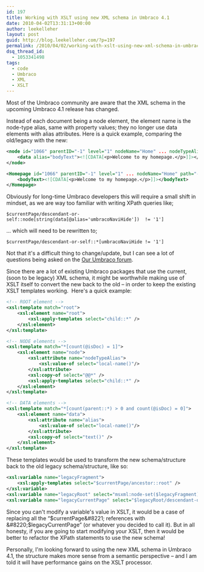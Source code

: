 ```yaml
---
id: 197
title: Working with XSLT using new XML schema in Umbraco 4.1
date: 2010-04-02T13:31:13+00:00
author: leekelleher
layout: post
guid: http://blog.leekelleher.com/?p=197
permalink: /2010/04/02/working-with-xslt-using-new-xml-schema-in-umbraco-4-1/
dsq_thread_id:
  - 1053341498
tags:
  - code
  - Umbraco
  - XML
  - XSLT
---
```

Most of the Umbraco community are aware that the XML schema in the upcoming Umbraco 4.1 release has changed.

Instead of each document being a node element, the element name is the node-type alias, same with property values; they no longer use data elements with alias attributes. Here is a quick example, comparing the old/legacy with the new:

```xml
<node id="1066" parentID="-1" level="1" nodeName="Home" ... nodeTypeAlias="Homepage" path="-1,1066">
	<data alias="bodyText"><![CDATA[<p>Welcome to my homepage.</p>]]></data>
</node>
```

```xml
<Homepage id="1066" parentID="-1" level="1" ... nodeName="Home" path="-1,1066" isDoc="">
    <bodyText><![CDATA[<p>Welcome to my homepage.</p>]]></bodyText>
</Homepage>
```

Obviously for long-time Umbraco developers this will require a small shift in mindset, as we are way too familiar with writing XPath queries like;

```
$currentPage/descendant-or-self::node[string(data[@alias='umbracoNaviHide'])  != '1']
```

&#8230; which will need to be rewritten to;

```
$currentPage/descendant-or-self::*[umbracoNaviHide != '1']
```

Not that it's a difficult thing to change/update, but I can see a lot of questions being asked on the [Our Umbraco forum](http://our.umbraco.org/).

Since there are a lot of existing Umbraco packages that use the current, (soon to be legacy) XML schema, it might be worthwhile making use of XSLT itself to convert the new back to the old &#8211; in order to keep the existing XSLT templates working.  Here's a quick example:

```xml
<!-- ROOT element -->
<xsl:template match="root">
	<xsl:element name="root">
		<xsl:apply-templates select="child::*" />
	</xsl:element>
</xsl:template>

<!-- NODE elements -->
<xsl:template match="*[count(@isDoc) = 1]">
	<xsl:element name="node">
		<xsl:attribute name="nodeTypeAlias">
			<xsl:value-of select="local-name()"/>
		</xsl:attribute>
		<xsl:copy-of select="@@*" />
		<xsl:apply-templates select="child::*" />
	</xsl:element>
</xsl:template>

<!-- DATA elements -->
<xsl:template match="*[count(parent::*) > 0 and count(@isDoc) = 0]">
	<xsl:element name="data">
		<xsl:attribute name="alias">
			<xsl:value-of select="local-name()"/>
		</xsl:attribute>
		<xsl:copy-of select="text()" />
	</xsl:element>
</xsl:template>
```

These templates would be used to transform the new schema/structure back to the old legacy schema/structure, like so:

```xml
<xsl:variable name="legacyFragment">
	<xsl:apply-templates select="$currentPage/ancestor::root" />
</xsl:variable>
<xsl:variable name="legacyRoot" select="msxml:node-set($legacyFragment)/root" />
<xsl:variable name="legacyCurrentPage" select="$legacyRoot/descendant-or-self::node[@id = $currentPage/@id]" />
```

Since you can't modify a variable's value in XSLT, it would be a case of replacing all the &#8220;$currentPage&#8221; references with &#8220;$legacyCurrentPage&#8221; (or whatever you decided to call it). But in all honesty, if you are going to start modifying your XSLT, then it would be better to refactor the XPath statements to use the new schema!

Personally, I'm looking forward to using the new XML schema in Umbraco 4.1, the structure makes more sense from a semantic perspective &#8211; and I am told it will have performance gains on the XSLT processor.
